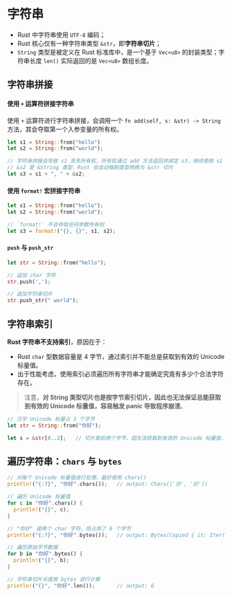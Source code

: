 # 字符串

* Rust 中字符串使用 `UTF-8` 编码；
* Rust 核心仅有一种字符串类型 `&str`，即**字符串切片**；
* `String` 类型是被定义在 Rust 标准库中，是一个基于 `Vec<u8>` 的封装类型；字符串长度 `len()` 实际返回的是 `Vec<u8>` 数组长度。

## 字符串拼接

#### 使用 `+` 运算符拼接字符串

使用 `+` 运算符进行字符串拼接，会调用一个 `fn add(self, s: &str) -> String` 方法，其会夺取第一个入参变量的所有权。

```rs
let s1 = String::from("hello")
let s2 = String::from("world");

// 字符串拼接会导致 s1 丢失所有权，所有权通过 add 方法返回并绑定 s3，继续使用 s1 会引发异常
// &s2 是 &String 类型，Rust 会自动强制类型转换为 &str 切片
let s3 = s1 + ", " + &s2;
```

#### 使用 `format!` 宏拼接字符串

```rs
let s1 = String::from("hello");
let s2 = String::from("world");

// `format!` 不会夺取任何参数所有权
let s3 = format!("{}, {}", s1, s2);
```

#### `push` 与 `push_str`

```rs
let str = String::from("hello");

// 追加 char 字符
str.push(',');

// 追加字符串切片
str.push_str(" world");
```


## 字符串索引

**Rust 字符串不支持索引**，原因在于：
* Rust `char` 型数据容量是 4 字节，通过索引并不能总是获取到有效的 Unicode 标量值。
* 出于性能考虑，使用索引必须遍历所有字符串才能确定究竟有多少个合法字符存在。

> 注意，**对 String 类型切片也是按字节索引切片，因此也无法保证总能获取到有效的 Unicode 标量值，容易触发 panic 导致程序崩溃**。

```rs
// 汉字 Unicode 标量占 3 个字节
let str = String::from("你好");

let s = &str[0..2];   // 切片取前两个字节，因无法获取到有效的 Unicode 标量值，所以会引发 panic 导致程序崩溃
```

## 遍历字符串：`chars` 与 `bytes`

```rs
// 对每个 Unicode 标量值进行处理，最好使用 chars()
println!("{:?}", "你好".chars());   // output: Chars(['你', '好'])

// 遍历 Unicode 标量值
for c in "你好".chars() {
  println!("{}", c);
}

// "你好" 是两个 char 字符，但占用了 6 个字节
println!("{:?}", "你好".bytes());   // output: Bytes(Copied { it: Iter([228, 189, 160, 229, 165, 189]) })

// 遍历原始字节数据
for b in "你好".bytes() {
  println!("{}", b);
}

// 字符串切片长度按 bytes 进行计算
println!("{}", "你好".len());       // output: 6
```